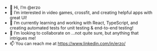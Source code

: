 - 👋  Hi, I’m @erzo
- 👀  I’m interested in video games, crossfit, and creating helpful apps with great UI!
- 🌱  I’m currently learning and working with React, TypeScript, and creating automated tests for unit testing & end-to-end testing!
- 💞️  I’m looking to collaborate on ...not quite sure, but anything that intrigues me!
- 📫  You can reach me at https://www.linkedin.com/in/erzo/

<!---
erzo/erzo is a ✨ special ✨ repository because its `README.md` (this file) appears on your GitHub profile.
You can click the Preview link to take a look at your changes.
--->
